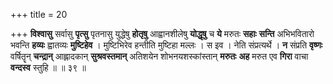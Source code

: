 +++
title = 20

+++
**विश्वासु** सर्वासु **पृत्सु** पृतनासु युद्धेषु **होतृषु** आह्वानशीलेषु **योद्धृषु** च **ये** मरुतः **सहाः** **सन्ति** अभिभवितारो भवन्ति **हव्यः** ह्वातव्यः **मुष्टिहेव** । मुष्टिभिरेव हन्तीति मुष्टिहा मल्लः । स इव । नेति संप्रत्यर्थे । **न** संप्रति **वृष्णः** वर्षितॄन् **चन्द्रान्** आह्लादकान् **सुश्रवस्तमान्** अतिशयेन शोभनयशस्कांस्तान् **मरुतः** **अह** मरुत एव **गिरा** वाचा **वन्दस्व** स्तुहि ॥ ॥ ३९ ॥